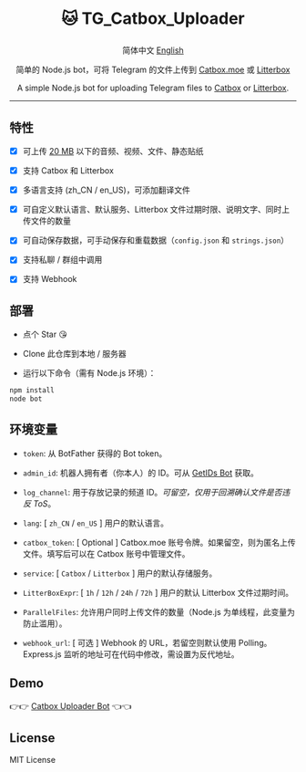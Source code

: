 # <p align="center">🐱 TG_Catbox_Uploader</p>

<p align="center"> 简体中文 <a href="https://github.com/AnotiaWang/TG_Catbox_Uploader/blob/main/README_en.md">English</a></p>

<p align="center">简单的 Node.js bot，可将 Telegram 的文件上传到 <a href="https://catbox.moe">Catbox.moe</a> 或 <a href="https://litterbox.catbox.moe">Litterbox</a></p>

<p align="center">A simple Node.js bot for uploading Telegram files to <a href="https://catbox.moe">Catbox</a> or <a href="https://litterbox.catbox.moe">Litterbox</a>.</p>

-------

## 特性

- [x] 可上传 [20 MB](https://core.telegram.org/bots/api#getfile) 以下的音频、视频、文件、静态贴纸

- [x] 支持 Catbox 和 Litterbox

- [x] 多语言支持 (zh_CN / en_US)，可添加翻译文件

- [x] 可自定义默认语言、默认服务、Litterbox 文件过期时限、说明文字、同时上传文件的数量

- [x] 可自动保存数据，可手动保存和重载数据（`config.json` 和 `strings.json`）

- [x] 支持私聊 / 群组中调用

- [x] 支持 Webhook

## 部署

- 点个 Star 😘

- Clone 此仓库到本地 / 服务器

- 运行以下命令（需有 Node.js 环境）：

```Bash
npm install
node bot
```

## 环境变量

- `token`: 从 BotFather 获得的 Bot token。

- `admin_id`: 机器人拥有者（你本人）的 ID。可从 [GetIDs Bot](https://t.me/getidsbot) 获取。

- `log_channel`: 用于存放记录的频道 ID。*可留空，仅用于回溯确认文件是否违反 ToS*。

- `lang`: [ `zh_CN` / `en_US` ] 用户的默认语言。

- `catbox_token`: [ Optional ] Catbox.moe 账号令牌。如果留空，则为匿名上传文件。填写后可以在 Catbox 账号中管理文件。

- `service`: [ `Catbox` / `Litterbox` ] 用户的默认存储服务。

- `LitterBoxExpr`: [ `1h` / `12h` / `24h` / `72h` ] 用户的默认 Litterbox 文件过期时间。

- `ParallelFiles`: 允许用户同时上传文件的数量（Node.js 为单线程，此变量为防止滥用）。

- `webhook_url`: [ 可选 ] Webhook 的 URL，若留空则默认使用 Polling。Express.js 监听的地址可在代码中修改，需设置为反代地址。

## Demo

👉👉 [Catbox Uploader Bot](https://t.me/CatboxUploaderBot) 👈👈

## License

MIT License